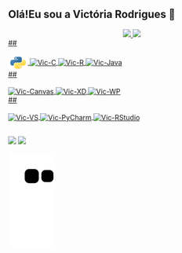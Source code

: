 ## Olá!Eu sou a Victória Rodrigues 👋

<div align="center">
  <a href="https://github.com/Victoria-Rodrigues">
  <img height="180em" src="https://github-readme-stats.vercel.app/api?username=Victoria-Rodrigues&show_icons=true&theme=dark&include_all_commits=true&count_private=true"/>
  <img height="180em" src="https://github-readme-stats.vercel.app/api/top-langs/?username=Victoria-Rodrigues&layout=compact&langs_count=7&theme=dark"/>
</div>
 ##
  </div>
<div style="display: inline_block"><br>
  <img align="center" alt="Vic-Python" height="30" width="40" src="https://raw.githubusercontent.com/devicons/devicon/master/icons/python/python-original.svg">
  <img align="center" alt="Vic-C" height="30" width="40" src="https://cdn.jsdelivr.net/gh/devicons/devicon/icons/c/c-original.svg">
  <img align="center" alt="Vic-R" height="30" width="40" src="https://cdn.jsdelivr.net/gh/devicons/devicon/icons/r/r-original.svg">
  <img align="center" alt="Vic-Java" height="30" width="40"src="https://cdn.jsdelivr.net/gh/devicons/devicon/icons/java/java-original.svg" />
</div>
##
  </div>
<div style="display: inline_block"><br>
  <img align="center" alt="Vic-Canvas" height="30" width="40" src="https://cdn.jsdelivr.net/gh/devicons/devicon/icons/canva/canva-original.svg">
  <img align="center" alt="Vic-XD" height="30" width="40" src="https://cdn.jsdelivr.net/gh/devicons/devicon/icons/xd/xd-plain.svg" />
  <img align="center" alt="Vic-WP" height="30" width="40"src="https://cdn.jsdelivr.net/gh/devicons/devicon/icons/wordpress/wordpress-plain.svg" />
</div>
##
  </div>
<div style="display: inline_block"><br>
  <img align="center" alt="Vic-VS" height="30" width="40" src="https://cdn.jsdelivr.net/gh/devicons/devicon/icons/vscode/vscode-original.svg" />
  <img align="center" alt="Vic-PyCharm" height="30" width="40" src="https://cdn.jsdelivr.net/gh/devicons/devicon/icons/pycharm/pycharm-original.svg" />
  <img align="center" alt="Vic-RStudio" height="30" width="40"src="https://cdn.jsdelivr.net/gh/devicons/devicon/icons/rstudio/rstudio-original.svg" />
</div>

##

<div> 
  <a href = "victoria.rodrigues@ufv.br"><img src="https://img.shields.io/badge/-Gmail-%23333?style=for-the-badge&logo=gmail&logoColor=white" target="_blank"></a>
  <a href="https://www.linkedin.com/in/victoriacsrodrigues/" target="_blank"><img src="https://img.shields.io/badge/-LinkedIn-%230077B5?style=for-the-badge&logo=linkedin&logoColor=white" target="_blank"></a> 
 
  ![Snake animation](https://github.com/rafaballerini/rafaballerini/blob/output/github-contribution-grid-snake.svg)
 
</div>
